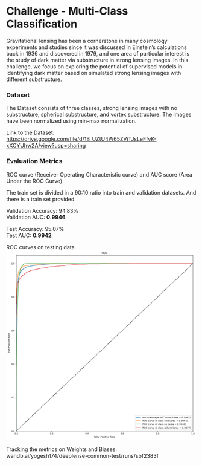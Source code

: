 # Challenge - Multi-Class Classification 

Gravitational lensing has been a cornerstone in many cosmology experiments and studies since it was discussed in Einstein’s calculations back in 1936 and discovered in 1979, and one area of particular interest is the study of dark matter via substructure in strong lensing images. In this challenge, we focus on exploring the potential of supervised models in identifying dark matter based on simulated strong lensing images with different substructure.

### Dataset

The Dataset consists of three classes, strong lensing images with no substructure, spherical substructure, and vortex substructure. The images have been normalized using min-max normalization.

Link to the Dataset: https://drive.google.com/file/d/1B_UZtU4W65ZViTJsLeFfvK-xXCYUhw2A/view?usp=sharing

### Evaluation Metrics

ROC curve (Receiver Operating Characteristic curve) and AUC score (Area Under the ROC Curve)

The train set is divided in a 90:10 ratio into train and validation datasets. And there is a train set provided.

Validation Accuracy: 94.83% \
Validation AUC: **0.9946**

Test Accuracy: 95.07% \
Test AUC: **0.9942**

ROC curves on testing data
![ROC curves](roc-auc.png "ROC curves")

Tracking the metrics on Weights and Biases: wandb.ai/yogesh174/deeplense-common-test/runs/sbf2383f

